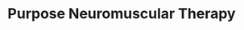 ---
title: "Purpose Neuromuscular Therapy"
url: /manukau/purpose-neuromuscular-therapy/
shop: Massage
---